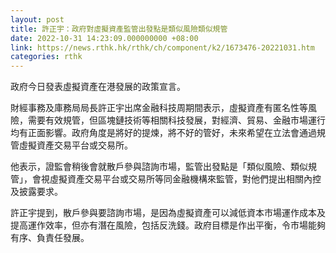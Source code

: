 ```yaml
---
layout: post
title: 許正宇：政府對虛擬資產監管出發點是類似風險類似規管
date: 2022-10-31 14:23:09.000000000 +08:00
link: https://news.rthk.hk/rthk/ch/component/k2/1673476-20221031.htm
categories: rthk
---
```


政府今日發表虛擬資產在港發展的政策宣言。

財經事務及庫務局局長許正宇出席金融科技周期間表示，虛擬資產有匿名性等風險，需要有效規管，但區塊鏈技術等相關科技發展，對經濟、貿易、金融市場運行均有正面影響。政府角度是將好的提煉，將不好的管好，未來希望在立法會通過規管虛擬資產交易平台或交易所。

他表示，證監會稍後會就散戶參與諮詢市場，監管出發點是「類似風險、類似規管」，會視虛擬資產交易平台或交易所等同金融機構來監管，對他們提出相關內控及披露要求。 

許正宇提到，散戶參與要諮詢市場，是因為虛擬資產可以減低資本市場運作成本及提高運作效率，但亦有潛在風險，包括反洗錢。政府目標是作出平衡，令市場能夠有序、負責任發展。
